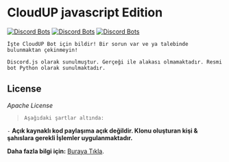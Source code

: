 # CloudUP javascript Edition
[![Discord Bots](https://discordbots.org/api/widget/status/686185592899633200.svg)](https://discordbots.org/bot/686185592899633200)  [![Discord Bots](https://discordbots.org/api/widget/servers/686185592899633200.svg)](https://discordbots.org/bot/686185592899633200)  [![Discord Bots](https://discordbots.org/api/widget/lib/686185592899633200.svg)](https://discordbots.org/bot/686185592899633200)

`İşte CloudUP Bot için bildir! Bir sorun var ve ya talebinde bulunmaktan çekinmeyin!`

`Discord.js olarak sunulmuştur. Gerçeği ile alakası olmamaktadır. Resmi bot Python olarak sunulmaktadır.`


## License

*Apache License*

> `Aşağıdaki şartlar altında:`

`-` **Açık kaynaklı kod paylaşıma açık değildir. Klonu oluşturan kişi & şahıslara gerekli İşlemler uygulanmaktadır.**


**Daha fazla bilgi için:** [Buraya Tıkla](https://discord.gg/ja5PTUj).

